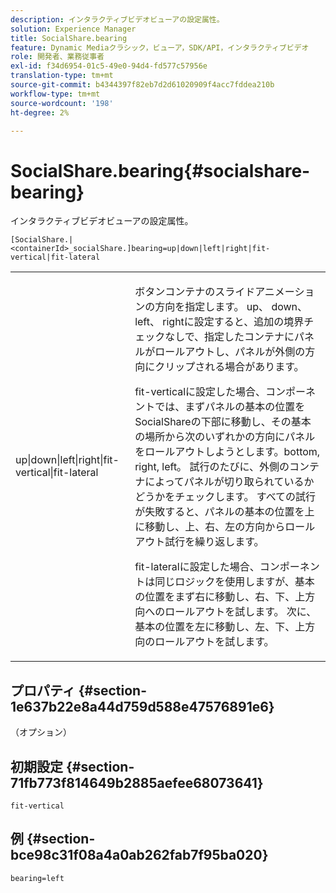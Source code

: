 ```yaml
---
description: インタラクティブビデオビューアの設定属性。
solution: Experience Manager
title: SocialShare.bearing
feature: Dynamic Mediaクラシック，ビューア，SDK/API，インタラクティブビデオ
role: 開発者、業務従事者
exl-id: f34d6954-01c5-49e0-94d4-fd577c57956e
translation-type: tm+mt
source-git-commit: b4344397f82eb7d2d61020909f4acc7fddea210b
workflow-type: tm+mt
source-wordcount: '198'
ht-degree: 2%

---
```


# SocialShare.bearing{#socialshare-bearing}

インタラクティブビデオビューアの設定属性。

`[SocialShare.|<containerId>_socialShare.]bearing=up|down|left|right|fit-vertical|fit-lateral`

<table id="table_441553CD34C94A58A9D7CBF772DEDDB6"> 
 <tbody> 
  <tr> 
   <td colname="col1"> <p> <span class="codeph"> up|down|left|right|fit-vertical|fit-lateral</span> </p> </td> 
   <td colname="col2"> <p> ボタンコンテナのスライドアニメーションの方向を指定します。 <span class="codeph"> up</span>、<span class="codeph"> down</span>、<span class="codeph"> left</span>、<span class="codeph"> right</span>に設定すると、追加の境界チェックなしで、指定したコンテナにパネルがロールアウトし、パネルが外側の方向にクリップされる場合があります。 </p> <p><span class="codeph"> fit-vertical</span>に設定した場合、コンポーネントでは、まずパネルの基本の位置をSocialShareの下部に移動し、その基本の場所から次のいずれかの方向にパネルをロールアウトしようとします。bottom, right, left。 試行のたびに、外側のコンテナによってパネルが切り取られているかどうかをチェックします。 すべての試行が失敗すると、パネルの基本の位置を上に移動し、上、右、左の方向からロールアウト試行を繰り返します。 </p> <p><span class="codeph"> fit-lateral</span>に設定した場合、コンポーネントは同じロジックを使用しますが、基本の位置をまず右に移動し、右、下、上方向へのロールアウトを試します。 次に、基本の位置を左に移動し、左、下、上方向のロールアウトを試します。 </p> </td> 
  </tr> 
 </tbody> 
</table>

## プロパティ {#section-1e637b22e8a44d759d588e47576891e6}

（オプション）

## 初期設定 {#section-71fb773f814649b2885aefee68073641}

`fit-vertical`

## 例 {#section-bce98c31f08a4a0ab262fab7f95ba020}

```
bearing=left
```
